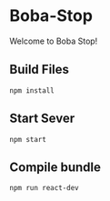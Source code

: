 # Boba-Stop
Welcome to Boba Stop!

## Build Files
```
npm install
```

## Start Sever
```
npm start
```

## Compile bundle
```
npm run react-dev
```
